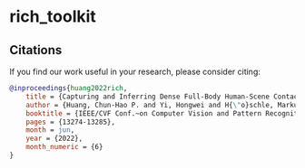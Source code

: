 # rich_toolkit

## Citations
If you find our work useful in your research, please consider citing:

```bibtex
@inproceedings{huang2022rich,
    title = {Capturing and Inferring Dense Full-Body Human-Scene Contact},
    author = {Huang, Chun-Hao P. and Yi, Hongwei and H{\"o}schle, Markus and Safroshkin, Matvey and Alexiadis, Tsvetelina and Polikovsky, Senya and Scharstein, Daniel and Black, Michael J.},
    booktitle = {IEEE/CVF Conf.~on Computer Vision and Pattern Recognition (CVPR) },
    pages = {13274-13285},
    month = jun,
    year = {2022},
    month_numeric = {6}
}
```